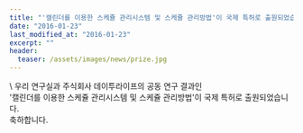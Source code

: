 ```yaml
---
title: "'캘린더를 이용한 스케쥴 관리시스템 및 스케쥴 관리방법'이 국제 특허로 출원되었습니다."
date: "2016-01-23"
last_modified_at: "2016-01-23"
excerpt: ""
header:
  teaser: /assets/images/news/prize.jpg
---
```

\\
우리 연구실과 주식회사 데이투라이프의 공동 연구 결과인<br>'캘린더를 이용한 스케쥴 관리시스템 및 스케쥴 관리방법'이 국제 특허로 출원되었습니다.<br>축하합니다.